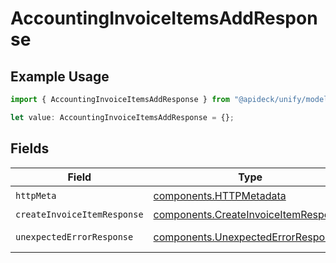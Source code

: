 # AccountingInvoiceItemsAddResponse

## Example Usage

```typescript
import { AccountingInvoiceItemsAddResponse } from "@apideck/unify/models/operations";

let value: AccountingInvoiceItemsAddResponse = {};
```

## Fields

| Field                                                                                        | Type                                                                                         | Required                                                                                     | Description                                                                                  |
| -------------------------------------------------------------------------------------------- | -------------------------------------------------------------------------------------------- | -------------------------------------------------------------------------------------------- | -------------------------------------------------------------------------------------------- |
| `httpMeta`                                                                                   | [components.HTTPMetadata](../../models/components/httpmetadata.md)                           | :heavy_check_mark:                                                                           | N/A                                                                                          |
| `createInvoiceItemResponse`                                                                  | [components.CreateInvoiceItemResponse](../../models/components/createinvoiceitemresponse.md) | :heavy_minus_sign:                                                                           | InvoiceItems                                                                                 |
| `unexpectedErrorResponse`                                                                    | [components.UnexpectedErrorResponse](../../models/components/unexpectederrorresponse.md)     | :heavy_minus_sign:                                                                           | Unexpected error                                                                             |